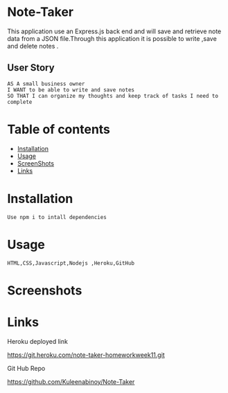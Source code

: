 # Note-Taker

This application use an Express.js back end and will save and retrieve note data from a JSON file.Through this application it is possible to write ,save and delete notes .

## User Story

```
AS A small business owner
I WANT to be able to write and save notes
SO THAT I can organize my thoughts and keep track of tasks I need to complete
```

# Table of contents

-   [Installation](#Installation)
-   [Usage](#Usage)
-   [ScreenShots](#ScreenShots)
-   [Links](#Links)

# Installation

```
Use npm i to intall dependencies
```

# Usage

```
HTML,CSS,Javascript,Nodejs ,Heroku,GitHub
```

# Screenshots

# Links

Heroku deployed link

https://git.heroku.com/note-taker-homeworkweek11.git

Git Hub Repo

https://github.com/Kuleenabinoy/Note-Taker
